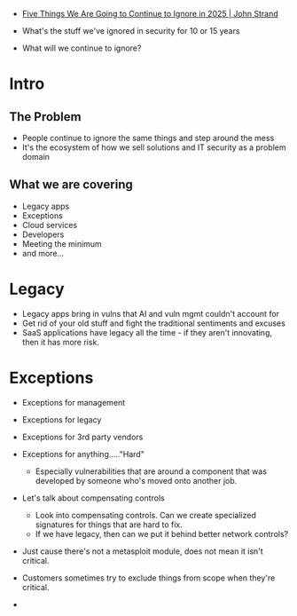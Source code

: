 
- [Five Things We Are Going to Continue to Ignore in 2025 | John Strand](https://www.youtube.com/watch?v=USOwBnRMisw)

- What's the stuff we've ignored in security for 10 or 15 years
- What will we continue to ignore?

# Intro

## The Problem

- People continue to ignore the same things and step around the mess
- It's the ecosystem of how we sell solutions and IT security as a problem domain

## What we are covering

- Legacy apps
- Exceptions
- Cloud services
- Developers
- Meeting the minimum
- and more...

# Legacy

- Legacy apps bring in vulns that AI and vuln mgmt couldn't account for
- Get rid of your old stuff and fight the traditional sentiments and excuses
- SaaS applications have legacy all the time - if they aren't innovating, then it has more risk. 

# Exceptions

- Exceptions for management
- Exceptions for legacy
- Exceptions for 3rd party vendors
- Exceptions for anything....."Hard"
    - Especially vulnerabilities that are around a component that was developed by someone who's moved onto another job.
- Let's talk about compensating controls
    - Look into compensating controls.  Can we create specialized signatures for things that are hard to fix.  
    - If we have legacy, then can we put it behind better network controls?

- Just cause there's not a metasploit module, does not mean it isn't critical.
- Customers sometimes try to exclude things from scope when they're critical.  
- 